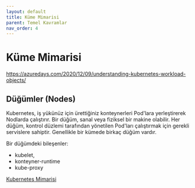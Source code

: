```yaml
---
layout: default
title: Küme Mimarisi
parent: Temel Kavramlar
nav_order: 4
---
```


# Küme Mimarisi

https://azuredays.com/2020/12/09/understanding-kubernetes-workload-objects/

## Düğümler (Nodes)

Kubernetes, iş yükünüz için ürettiğiniz konteynerleri Pod'lara yerleştirerek Nodlarda çalıştırır. Bir düğüm, sanal veya fiziksel bir makine olabilir. Her düğüm, kontrol düzlemi tarafından yönetilen Pod'ları çalıştırmak için gerekli servislere sahiptir. Genellikle bir kümede birkaç düğüm vardır.

Bir düğümdeki bileşenler: 
* kubelet, 
* konteyner-runtime
* kube-proxy

[Kubernetes Mimarisi](../kaynaklar/Kubernetes-mimarisi.pdf)  